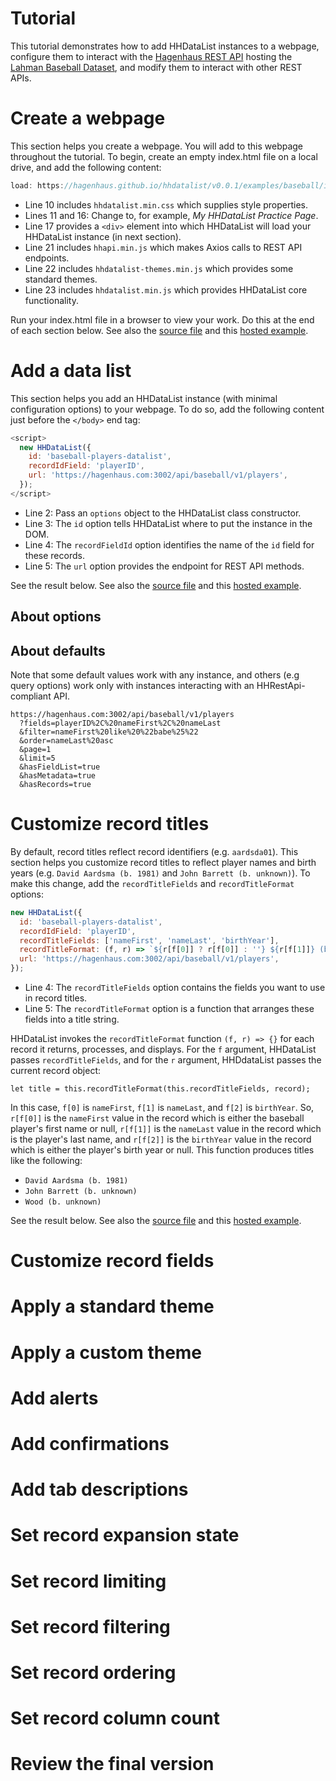 # Tutorial

This tutorial demonstrates how to add HHDataList instances to a webpage, configure them to interact with the [Hagenhaus REST API](/en/docs/hhrestapi/) hosting the [Lahman Baseball Dataset](https://www.seanlahman.com/baseball-archive/statistics/), and modify them to interact with other REST APIs.

# Create a webpage

This section helps you create a webpage. You will add to this webpage throughout the tutorial. To begin, create an empty index.html file on a local drive, and add the following content:

``` js
load: https://hagenhaus.github.io/hhdatalist/v0.0.1/examples/baseball/index.html?load9
```

* Line 10 includes `hhdatalist.min.css` which supplies style properties.
* Lines 11 and 16: Change to, for example, *My HHDataList Practice Page*.
* Line 17 provides a `<div>` element into which HHDataList will load your HHDataList instance (in next section).
* Line 21 includes `hhapi.min.js` which makes Axios calls to REST API endpoints.
* Line 22 includes `hhdatalist-themes.min.js` which provides some standard themes.
* Line 23 includes `hhdatalist.min.js` which provides HHDataList core functionality.

Run your index.html file in a browser to view your work. Do this at the end of each section below. See also the [source file](https://github.com/hagenhaus/hagenhaus.github.io/blob/master/hhdatalist/v0.0.1/examples/baseball/index.html) and this [hosted example](https://hagenhaus.github.io/hhdatalist/v0.0.1/examples/baseball/index.html).

# Add a data list

This section helps you add an HHDataList instance (with minimal configuration options) to your webpage. To do so, add the following content just before the `</body>` end tag:

``` js
<script>
  new HHDataList({
    id: 'baseball-players-datalist',
    recordIdField: 'playerID',
    url: 'https://hagenhaus.com:3002/api/baseball/v1/players',
  });
</script>
```

* Line 2: Pass an `options` object to the HHDataList class constructor.
* Line 3: The `id` option tells HHDataList where to put the instance in the DOM.
* Line 4: The `recordFieldId` option identifies the name of the `id` field for these records.
* Line 5: The `url` option provides the endpoint for REST API methods. 

See the result below. See also the [source file](https://github.com/hagenhaus/hagenhaus.github.io/blob/master/hhdatalist/v0.0.1/examples/baseball/add.html) and this [hosted example](https://hagenhaus.github.io/hhdatalist/v0.0.1/examples/baseball/add.html).

<div id="add-datalist" class="hh-data-list"></div>

<script>
  new HHDataList({
    id: 'add-datalist',
    queryParameters: {
      fields: { name: 'fields' },
      filter: { name: 'filter' },
      order: { name: 'order' },
      pageNumber: { name: 'page' },
      pageSize: { name: 'limit' }
    },
    recordIdField: 'playerID',
    url: 'https://hagenhaus.com:3002/api/baseball/v1/players',
  });
</script>

## About options

## About defaults

Note that some default values work with any instance, and others (e.g query options) work only with instances interacting with an HHRestApi-compliant API. 

``` nonum
https://hagenhaus.com:3002/api/baseball/v1/players
  ?fields=playerID%2C%20nameFirst%2C%20nameLast
  &filter=nameFirst%20like%20%22babe%25%22
  &order=nameLast%20asc
  &page=1
  &limit=5
  &hasFieldList=true
  &hasMetadata=true
  &hasRecords=true
```

# Customize record titles

By default, record titles reflect record identifiers (e.g. `aardsda01`). This section helps you customize record titles to reflect player names and birth years (e.g. `David Aardsma (b. 1981)` and `John Barrett (b. unknown)`). To make this change, add the `recordTitleFields` and `recordTitleFormat` options:

``` js
new HHDataList({
  id: 'baseball-players-datalist',
  recordIdField: 'playerID',
  recordTitleFields: ['nameFirst', 'nameLast', 'birthYear'],
  recordTitleFormat: (f, r) => `${r[f[0]] ? r[f[0]] : ''} ${r[f[1]]} (b. ${r[f[2]] ? r[f[2]] : 'unknown'})`,
  url: 'https://hagenhaus.com:3002/api/baseball/v1/players',
});
```

* Line 4: The `recordTitleFields` option contains the fields you want to use in record titles.
* Line 5: The `recordTitleFormat` option is a function that arranges these fields into a title string.

HHDataList invokes the `recordTitleFormat` function `(f, r) => {}` for each record it returns, processes, and displays. For the `f` argument, HHDataList passes `recordTitleFields`, and for the `r` argument, HHDdataList passes the current record object:

``` nonum
let title = this.recordTitleFormat(this.recordTitleFields, record);
```

In this case, `f[0]` is `nameFirst`, `f[1]` is `nameLast`, and `f[2]` is `birthYear`. So, `r[f[0]]` is the `nameFirst` value in the record which is either the baseball player's first name or null, `r[f[1]]` is the `nameLast` value in the record which is the player's last name, and `r[f[2]]` is the `birthYear` value in the record which is either the player's birth year or null. This function produces titles like the following:

* `David Aardsma (b. 1981)`
* `John Barrett (b. unknown)`
* `Wood (b. unknown)`

See the result below. See also the [source file](https://github.com/hagenhaus/hagenhaus.github.io/blob/master/hhdatalist/v0.0.1/examples/baseball/titles.html) and this [hosted example](https://hagenhaus.github.io/hhdatalist/v0.0.1/examples/baseball/titles.html).

<div id="titles-datalist" class="hh-data-list"></div>

<script>
  new HHDataList({
    id: 'titles-datalist',
    queryParameters: {
      fields: { name: 'fields' },
      filter: { name: 'filter' },
      order: { name: 'order' },
      pageNumber: { name: 'page' },
      pageSize: { name: 'limit' }
    },
    recordIdField: 'playerID',
    recordTitleFields: ['nameFirst', 'nameLast', 'birthYear'],
    recordTitleFormat: (f, r) => `${r[f[0]] ? r[f[0]] : ''} ${r[f[1]]} (b. ${r[f[2]] ? r[f[2]] : 'unknown'})`,
    url: 'https://hagenhaus.com:3002/api/baseball/v1/players',
  });
</script>

# Customize record fields

# Apply a standard theme

# Apply a custom theme

# Add alerts

# Add confirmations

# Add tab descriptions

# Set record expansion state

# Set record limiting

# Set record filtering

# Set record ordering

# Set record column count

# Review the final version